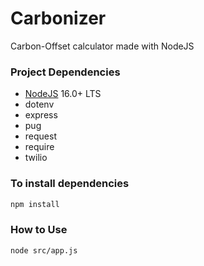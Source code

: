 # Carbonizer

Carbon-Offset calculator made with NodeJS
### Project Dependencies
* [NodeJS](https://nodejs.org/en/ "NodeJS Home") 16.0+ LTS
* dotenv
* express
* pug
* request
* require
* twilio
### To install dependencies
```bash
npm install
```

### How to Use
```bash
node src/app.js
```

